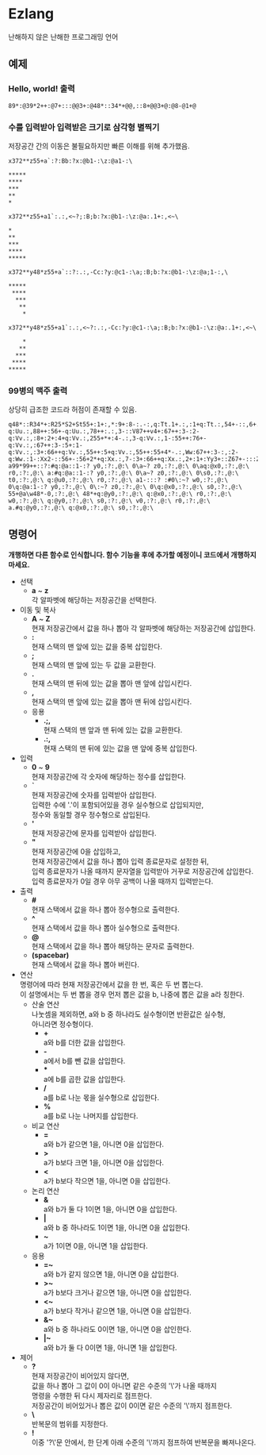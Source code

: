 # Ezlang
난해하지 않은 난해한 프로그래밍 언어

## 예제
### Hello, world! 출력
	89*:@39*2++:@7+:::@@3+:@48*::34*+@@,::8+@@3+@:@8-@1+@
### 수를 입력받아 입력받은 크기로 삼각형 별찍기
저장공간 간의 이동은 불필요하지만 빠른 이해를 위해 추가했음.  

	x372**z55+a`:?:Bb:?x:@b1-:\z:@a1-:\
  
	*****  
	****  
	***  
	**  
	*  
	
	x372**z55+a1`:.:,<~?;:B;b:?x:@b1-:\z:@a:.1+:,<~\
  
	*  
	**  
	***  
	****  
	*****  
	
	x372**y48*z55+a`::?:.:,-Cc:?y:@c1-:\a;:B;b:?x:@b1-:\z:@a;1-:,\
  
	*****  
	 ****  
	  ***  
	   **  
	    *  
	
	x372**y48*z55+a1`:.:,<~?:.:,-Cc:?y:@c1-:\a;:B;b:?x:@b1-:\z:@a:.1+:,<~\
  
	    *  
	   **  
	  ***  
	 ****  
	*****  
### 99병의 맥주 출력
상당히 급조한 코드라 허점이 존재할 수 있음.

	q48*::R34*+:R25*S2+St55+:1+:,*:9+:8-:.-:,q:Tt.1+.:,:1+q:Tt.:,54+-::,6+.4-:85+-.:U,u:55+-;:7+:6-:3+:88+1+-q:Uu.:,88++:56+-q:Uu.:,78++:.:,3-::V87++v4+:67++:3-:2-q:Vv.:,:8+:2+:4+q:Vv.:,255+*+:4-.:,3-q:Vv.:,1-:55++:76+-q:Vv.:,:67++:3-:5+:1-q:Vv.:,:3+:66++q:Vv.:,55++:5+q:Vv.:,55++:55+4*-.:,Ww:67++:3-:,:2-q:Ww.:1-:Xx2-::56+-:56+2*+q:Xx.:,7-:3+:66++q:Xx.:,2+:1+:Yy3+::Z67+-:::ZZ:3-:Zq:Yy:Z.:,66+-:Z:9+:Zq:Yy:Z.:,1+:77+-:Z:7+:Z:8+::::ZZ5-:Z:67+-:Zuq:Uu.:,:55++:67+-a99*99++::?:#q:@a::1-:? y0,:?:,@:\ 0\a~? z0,:?:,@:\ 0\aq:@x0,:?:,@:\ r0,:?:,@:\ a:#q:@a::1-:? y0,:?:,@:\ 0\a~? z0,:?:,@:\ 0\s0,:?:,@:\ t0,:?:,@:\ q:@u0,:?:,@:\ r0,:?:,@:\ a1-:::? :#0\:~? w0,:?:,@:\ 0\q:@a:1-:? y0,:?:,@:\ 0\:~? z0,:?:,@:\ 0\q:@x0,:?:,@:\ s0,:?:,@:\ 55+@a\w48*-0,:?:,@:\ 48*+q:@y0,:?:,@:\ q:@x0,:?:,@:\ r0,:?:,@:\ w0,:?:,@:\ q:@y0,:?:,@:\ s0,:?:,@:\ v0,:?:,@:\ r0,:?:,@:\ a.#q:@y0,:?:,@:\ q:@x0,:?:,@:\ s0,:?:,@:\ 

## 명령어
**개행하면 다른 함수로 인식합니다. 함수 기능을 후에 추가할 예정이니 코드에서 개행하지 마세요.**
* 선택
	- **a** ~ **z**  
		각 알파벳에 해당하는 저장공간을 선택한다.
* 이동 및 복사
	- **A** ~ **Z**  
		현재 저장공간에서 값을 하나 뽑아 각 알파벳에 해당하는 저장공간에 삽입한다.
	- **:**  
		현재 스택의 맨 앞에 있는 값을 중복 삽입한다.
	- **;**  
		현재 스택의 맨 앞에 있는 두 값을 교환한다.
	- **.**  
		현재 스택의 맨 뒤에 있는 값을 뽑아 맨 앞에 삽입시킨다.
	- **,**  
		현재 스택의 맨 앞에 있는 값을 뽑아 맨 뒤에 삽입시킨다.
	* 응용
		- **.;,**  
			현재 스택의 맨 앞과 맨 뒤에 있는 값을 교환한다.
		- **.:,**  
			현재 스택의 맨 뒤에 있는 값을 맨 앞에 중복 삽입한다.
* 입력
	- **0** ~ **9**  
		현재 저장공간에 각 숫자에 해당하는 정수를 삽입한다.
	- **`**  
		현재 저장공간에 숫자를 입력받아 삽입한다.  
		입력한 수에 '.'이 포함되어있을 경우 실수형으로 삽입되지만,  
		정수와 동일할 경우 정수형으로 삽입된다.
	- **'**  
		현재 저장공간에 문자를 입력받아 삽입한다.
	- **"**  
		현재 저장공간에 0을 삽입하고,  
		현재 저장공간에서 값을 하나 뽑아 입력 종료문자로 설정한 뒤,  
		입력 종료문자가 나올 때까지 문자열을 입력받아 거꾸로 저장공간에 삽입한다.  
		입력 종료문자가 0일 경우 아무 공백이 나올 때까지 입력받는다.
* 출력
	- **#**  
		현재 스택에서 값을 하나 뽑아 정수형으로 출력한다.
	- **^**  
		현재 스택에서 값을 하나 뽑아 실수형으로 출력한다.
	- **@**  
		현재 스택에서 값을 하나 뽑아 해당하는 문자로 출력한다.
	- **(spacebar)**  
		현재 스택에서 값을 하나 뽑아 버린다.
* 연산  
	명령어에 따라 현재 저장공간에서 값을 한 번, 혹은 두 번 뽑는다.  
	이 설명에서는 두 번 뽑을 경우 먼저 뽑은 값을 b, 나중에 뽑은 값을 a라 칭한다.
	* 산술 연산  
		나눗셈을 제외하면, a와 b 중 하나라도 실수형이면 반환값은 실수형,  
		아니라면 정수형이다.
		- **\+**  
			a와 b를 더한 값을 삽입한다.
		- **\-**  
			a에서 b를 뺀 값을 삽입한다.
		- **\***  
			a에 b를 곱한 값을 삽입한다.
		- **/**  
			a를 b로 나눈 몫을 실수형으로 삽입한다.
		- **%**  
			a를 b로 나눈 나머지를 삽입한다.
	* 비교 연산
		- **\=**  
			a와 b가 같으면 1을, 아니면 0을 삽입한다.
		- **>**  
			a가 b보다 크면 1을, 아니면 0을 삽입한다.
		- **<**  
			a가 b보다 작으면 1을, 아니면 0을 삽입한다.
	* 논리 연산
		- **&**  
			a와 b가 둘 다 1이면 1을, 아니면 0을 삽입한다.
		- **|**  
			a와 b 중 하나라도 1이면 1을, 아니면 0을 삽입한다.
		- **~**  
			a가 1이면 0을, 아니면 1을 삽입한다.
	* 응용
		- **=~**  
			a와 b가 같지 않으면 1을, 아니면 0을 삽입한다.
		- **>~**  
			a가 b보다 크거나 같으면 1을, 아니면 0을 삽입한다.
		- **<~**  
			a가 b보다 작거나 같으면 1을, 아니면 0을 삽입한다.
		- **&~**  
			a와 b 중 하나라도 0이면 1을, 아니면 0을 삽인한다.
		- **|~**  
			a와 b가 둘 다 0이면 1을, 아니면 1을 삽입한다.
* 제어
	- **?**  
		현재 저장공간이 비어있지 않다면,  
		값을 하나 뽑아 그 값이 0이 아니면 같은 수준의 '\\'가 나올 때까지  
		명령을 수행한 뒤 다시 제자리로 점프한다.  
		저장공간이 비어있거나 뽑은 값이 0이면 같은 수준의 '\\'까지 점프한다.  
	- **\\**  
		반복문의 범위를 지정한다.
	- **!**  
		이중 '?\\'문 안에서, 한 단계 아래 수준의 '\\'까지 점프하여 반복문을 빠져나온다.
